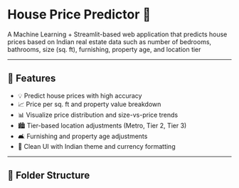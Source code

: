 # House Price Predictor 🏡

A Machine Learning + Streamlit-based web application that predicts house prices based on Indian real estate data such as number of bedrooms, bathrooms, size (sq. ft), furnishing, property age, and location tier

---

## 🚀 Features

- 💡 Predict house prices with high accuracy
- 📈 Price per sq. ft and property value breakdown
- 📊 Visualize price distribution and size-vs-price trends
- 🏙️ Tier-based location adjustments (Metro, Tier 2, Tier 3)
- 🛋️ Furnishing and property age adjustments
- 🎨 Clean UI with Indian theme and currency formatting

---

## 📁 Folder Structure

